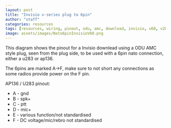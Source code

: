 ```yaml
---
layout: post
title: "Invisio v-series plug to 6pin"
author: "staff"
categories: resources
tags: [resources, wiring, pinout, odu, amc, downlead, invisio, v60, v20, v10, v50 , u283, ap136, nato, ]
image: assets/images/Nato6pinInvisioV60.png
---
```


This diagram shows the pinout for a Invisio downlead using a ODU AMC style plug, seen from the plug side, to be used with a 6pin nato connection, either a u283 or ap136. 

The 6pins are marked A->F, make sure to not short any connections as some radios provide power on the F pin. 

AP136 / U283 pinout: 
* A - gnd
* B - spk+
* C - ptt
* D - mic+
* E - various function/not standardised
* F - DC voltage/mic/rebro not standardised
